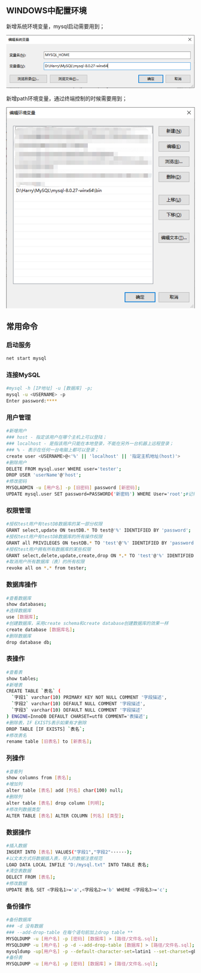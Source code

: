 ## WINDOWS中配置环境

新增系统环境变量，mysql启动需要用到；

![image-20221110141736999](image/image-20221110141736999.png)

新增path环境变量，通过终端控制的时候需要用到；

![image-20221110142055620](image/image-20221110142055620.png)

## 常用命令

### 启动服务

```bash
net start mysql
```

### 连接MySQL

```bash
#mysql -h [IP地址] -u [数据库] -p;
mysql -u <USERNAME> -p
Enter password:****
```

### 用户管理

```bash
#新增用户
### host - 指定该用户在哪个主机上可以登陆；
### localhost - 是指该用户只能在本地登录，不能在另外一台机器上远程登录；
### % - 表示在任何一台电脑上都可以登录；
create user <USERNAME>@<'%' || 'localhost' || '指定主机地址(host)'>
#删除用户
DELETE FROM mysql.user WHERE user='tester'; 
DROP USER 'userName'@'host';
#修改密码
MYSQLADMIN -u [用户名] -p [旧密码] password [新密码];
UPDATE mysql.user SET password=PASSWORD('新密码') WHERE User='root';#记得刷新
```

### 权限管理

```bash
#授权test用户有testDB数据库的某一部分权限
GRANT select,update ON testDB.* TO test@'%' IDENTIFIED BY 'password';
#授权test用户有testDB数据库的所有操作权限
GRANT all PRIVILEGES ON testDB.* TO 'test'@'%' IDENTIFIED BY 'password';
#授权test用户拥有所有数据库的某些权限
GRANT select,delete,update,create,drop ON *.* TO 'test'@'%' IDENTIFIED BY 'password';
#取消用户所有数据库（表）的所有权限
revoke all on *.* from tester;
```

### 数据库操作

```bash
#查看数据库
show databases;
#选择数据库
use [数据库];
#创建数据库，采用create schema和create database创建数据库的效果一样
create database [数据库名];
#删除数据库
drop database db;
```

### 表操作

```bash
#查看表
show tables;
#新增表
CREATE TABLE `表名` (
  `字段1` varchar(10) PRIMARY KEY NOT NULL COMMENT '字段描述',
  `字段2` varchar(10) DEFAULT NULL COMMENT '字段描述',
  `字段3` varchar(10) DEFAULT NULL COMMENT '字段描述'
) ENGINE=InnoDB DEFAULT CHARSET=utf8 COMMENT='表描述';
#删除表，IF EXISTS表示如果有才删除
DROP TABLE [IF EXISTS] `表名`;
#修改表名
rename table [旧表名] to [新表名];
```

### 列操作

```bash
#查看列
show columns from [表名];
#增加列
alter table [表名] add [列名] char(100) null;
#删除列
alter table [表名] drop column [列明];
#修改列数据类型
ALTER TABLE [表名] ALTER COLUMN [列名] [类型];
```

### 数据操作

```bash
#插入数据
INSERT INTO [表名] VALUES("字段1","字段2"······);
#以文本方式将数据插入表，导入的数据注意规范
LOAD DATA LOCAL INFILE "D:/mysql.txt" INTO TABLE 表名;
#清空表数据
DELECT FROM [表名];
#修改数据
UPDATE 表名 SET <字段名1>='a',<字段名2>='b' WHERE <字段名3>='c';
```

### 备份操作

```bash
#备份数据库
### -d 没有数据
### --add-drop-table 在每个语句前加上drop table **
MYSQLDUMP -u [用户名] -p [密码] [数据库] > [路径/文件名.sql];
MYSQLDUMP -u [用户名] -p -d --add-drop-table [数据库] > [路径/文件名.sql];
mysqldump -up[用户名] -p --default-character-set=latin1 --set-charset=gbk --skip-opt [数据库]> [路径/文件名.sql];
#备份表
MYSQLDUMP -u [用户名] -p [密码] [数据库] > [路径/文件名.sql];
```

